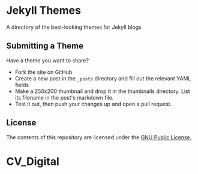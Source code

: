 Jekyll Themes
=============

A directory of the best-looking themes for Jekyll blogs


Submitting a Theme
------------------

Have a theme you want to share?

* Fork the site on GitHub
* Create a new post in the `_posts` directory and fill out the relevant YAML fields
* Make a 250x200 thumbnail and drop it in the thumbnails directory. List its filename in the post's markdown file.
* Test it out, then push your changes up and open a pull request.


License
-------

The contents of this repository are licensed under the [GNU Public License.](http://www.gnu.org/licenses/gpl-3.0.html)
# CV_Digital
